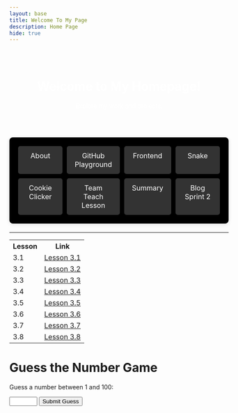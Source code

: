 ```yaml
---
layout: base
title: Welcome To My Page 
description: Home Page
hide: true
---
```


<div style="background-image: url('https://media.istockphoto.com/id/1342851017/vector/elegant-black-background-vector-illustration-with-vintage-distressed-grunge-texture-and-dark.jpg?s=612x612&w=0&k=20&c=THEu64UKfhNsnXuVWOHsQehRr7uuKWjbYrshHoTFsS0='); background-size: cover; color: white; text-align: center; padding: 30px; max-width: 600px; margin: 0 auto;">
  <h1>Welcome to My Homepage!</h1>
  <p>Explore my work and projects.</p>
</div>


<div class="submenu">
  <div class="card-container">
    <a href="https://darsh220.github.io/darsh_2025/about/">About</a>
    <a href="https://darsh220.github.io/darsh_2025/2024/09/11/GitHub_Playground_IPYNB_2_.html">GitHub Playground</a>
    <a href="https://darsh220.github.io/darsh_2025/2024/09/19/Hacks_Frontend_IPYNB_2_.html">Frontend</a>
    <a href="https://darsh220.github.io/darsh_2025/snake/">Snake</a>
    <a href="https://darsh220.github.io/darsh_2025/cookieclicker/">Cookie Clicker</a>
    <a href="https://darsh220.github.io/darsh_2025/2024/09/25/big-idea-3-10-3_IPYNB_2_.html">Team Teach Lesson</a>
    <a href="https://darsh220.github.io/darsh_2025/summary/">Summary</a>
    <a href="https://darsh220.github.io/darsh_2025/2024/10/15/sprint2_blog_IPYNB_2_.html">Blog Sprint 2</a>
  </div>
</div>

<style>
  .submenu {
    max-width: 1024px;
    margin: 20px auto;
    padding: 20px;
    text-align: center;
    background-color: #000000;
    border-radius: 8px;
    box-shadow: 0 2px 10px rgba(0, 0, 0, 0.1);
  }

  .card-container {
    display: grid;
    grid-template-columns: repeat(4, 1fr);
    gap: 10px;
  }

  .card-container a {
    background-color: #333333;
    color: white;
    padding: 12px 18px;
    text-decoration: none;
    border-radius: 5px;
    font-size: 16px;
    box-shadow: 0 4px 8px rgba(0, 0, 0, 0.2);
    transition: transform 0.2s, box-shadow 0.2s, background-color 0.2s;
    display: block;
    text-align: center;
  }

  .card-container a:hover {
    transform: translateY(-3px);
    box-shadow: 0 6px 12px rgba(0, 0, 0, 0.3);
    background-color: #444444;
  }
</style>


---


<table>
  <tr>
    <th>Lesson</th>
    <th>Link</th>
  </tr>
  <tr>
    <td>3.1</td>
    <td><a href="https://darsh220.github.io/darsh_2025/2024/10/07/3.1_IPYNB_2_.html" title="Learn about Lesson 3.1">Lesson 3.1</a></td>
  </tr>
  <tr>
    <td>3.2</td>
    <td><a href="https://darsh220.github.io/darsh_2025/2024/10/07/3.2_IPYNB_2_.html" title="Learn about Lesson 3.2">Lesson 3.2</a></td>
  </tr>
  <tr>
    <td>3.3</td>
    <td><a href="https://darsh220.github.io/darsh_2025/2024/10/09/3.3_3.5_IPYNB_2_.html" title="Learn about Lesson 3.3">Lesson 3.3</a></td>
  </tr>
  <tr>
    <td>3.4</td>
    <td><a href="https://darsh220.github.io/darsh_2025/2024/10/11/3.4_IPYNB_2_.html" title="Learn about Lesson 3.4">Lesson 3.4</a></td>
  </tr>
  <tr>
    <td>3.5</td>
    <td><a href="https://darsh220.github.io/darsh_2025/2024/10/09/3.3_3.5_IPYNB_2_.html" title="Learn about Lesson 3.5">Lesson 3.5</a></td>
  </tr>
  <tr>
    <td>3.6</td>
    <td><a href="https://darsh220.github.io/darsh_2025/2024/10/10/3.6_IPYNB_2_.html" title="Learn about Lesson 3.6">Lesson 3.6</a></td>
  </tr>
  <tr>
    <td>3.7</td>
    <td><a href="https://darsh220.github.io/darsh_2025/2024/10/11/3.7_IPYNB_2_.html" title="Learn about Lesson 3.7">Lesson 3.7</a></td>
  </tr>
  <tr>
    <td>3.8</td>
    <td><a href="https://darsh220.github.io/darsh_2025/2024/10/03/3.8_IPYNB_2_.html" title="Learn about Lesson 3.8">Lesson 3.8</a></td>
  </tr>
</table>


# Guess the Number Game

<p>Guess a number between 1 and 100:</p>

<input type="number" id="guessInput" min="1" max="100">
<button id="guessButton" class="button">Submit Guess</button>
<p id="feedback"></p>
<button id="restartButton" class="button" style="display:none;">Play Again</button>

<script>
document.addEventListener('DOMContentLoaded', function() {
    const guessInput = document.getElementById('guessInput');
    const guessButton = document.getElementById('guessButton');
    const feedback = document.getElementById('feedback');
    const restartButton = document.getElementById('restartButton');

    let secretNumber;
    let attempts = 0;

    function startNewGame() {
        secretNumber = Math.floor(Math.random() * 100) + 1;
        attempts = 0;
        feedback.textContent = '';
        guessInput.value = '';
        guessInput.disabled = false;
        guessButton.disabled = false;
        restartButton.style.display = 'none';
    }

    function checkGuess() {
        const userGuess = parseInt(guessInput.value, 10);
        if (isNaN(userGuess) || userGuess < 1 || userGuess > 100) {
            feedback.textContent = 'Please enter a number between 1 and 100.';
            return;
        }

        attempts++;

        if (userGuess === secretNumber) {
            feedback.textContent = `Congratulations! You guessed the number in ${attempts} attempts.`;
            guessInput.disabled = true;
            guessButton.disabled = true;
            restartButton.style.display = 'inline-block';
        } else if (userGuess < secretNumber) {
            feedback.textContent = 'Too low! Try again.';
        } else {
            feedback.textContent = 'Too high! Try again.';
        }
    }

    guessButton.addEventListener('click', checkGuess);
    restartButton.addEventListener('click', startNewGame);

    startNewGame(); // Initialize the game
});
</script>

